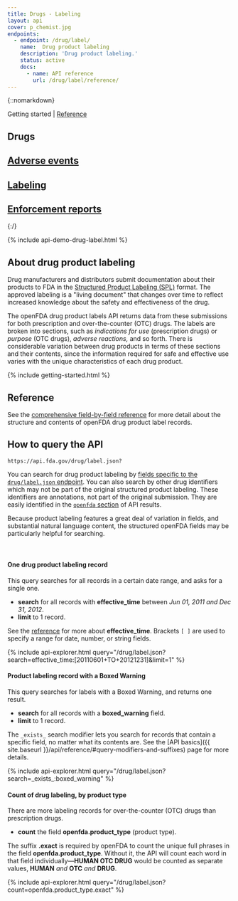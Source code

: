 ```yaml
---
title: Drugs - Labeling
layout: api
cover: p_chemist.jpg
endpoints:
  - endpoint: /drug/label/
    name:  Drug product labeling
    description: 'Drug product labeling.'
    status: active
    docs:
      - name: API reference
        url: /drug/label/reference/
---
```

{::nomarkdown}
<section class="content-heading api {% if page.cover %}cover{% endif %}" style="background-image:url('{{ site.baseurl }}/assets/img/{{ page.cover }}');">
  <div class="content-heading-text">
    <div class="content-heading-title">
      Getting started | <a href="{{ site.baseurl }}/drug/label/reference/">Reference</a>
    </div>
    <h1>Drugs</h1>
  </div>
</section>

<div class="row tabs">
  <div class="col-sm-4 tab"><h2><a href="{{ site.baseurl }}/drug/event/">Adverse events</a></h2></div>
  <div class="col-sm-4 tab selected"><h2><a href="#">Labeling</a></h2></div>
  <div class="col-sm-4 tab"><h2><a href="{{ site.baseurl }}/drug/enforcement/">Enforcement reports</a></h2></div>
</div>
{:/}

<section id="endpoint">

{% include api-demo-drug-label.html %}

## About drug product labeling

Drug manufacturers and distributors submit documentation about their products to FDA in the <a href="http://labels.fda.gov/">Structured Product Labeling (SPL)</a> format. The approved labeling is a &quot;living document&quot; that changes over time to reflect increased knowledge about the safety and effectiveness of the drug.

The openFDA drug product labels API returns data from these submissions for both prescription and over-the-counter (OTC) drugs. The labels are broken into sections, such as <em>indications for use</em> (prescription drugs) or <em>purpose</em> (OTC drugs), <em>adverse reactions,</em> and so forth. There is considerable variation between drug products in terms of these sections and their contents, since the information required for safe and effective use varies with the unique characteristics of each drug product.

{% include getting-started.html %}

## Reference

See the <a href="reference/">comprehensive field-by-field reference</a> for more detail about the structure and contents of openFDA drug product label records.

## How to query the API

    https://api.fda.gov/drug/label.json?

You can search for drug product labeling by <a href="reference/">fields specific to the `drug/label.json` endpoint</a>. You can also search by other drug identifiers which may not be part of the original structured product labeling. These identifiers are annotations, not part of the original submission. They are easily identified in the <a href="{{ site.baseurl }}/api/reference/#openfda-fields">`openfda` section</a> of API results.

Because product labeling features a great deal of variation in fields, and substantial natural language content, the structured openFDA fields may be particularly helpful for searching.

<div class="api-explorer" style="margin-top: 7ex">
<div class="query">
<h4 class="query-title">One drug product labeling record</h4>
<div class="query-description">This query searches for all records in a certain date range, and asks for a single one.

 - **search** for all records with **effective_time** between *Jun 01, 2011 and Dec 31, 2012*.
 - **limit** to 1 record.

See the [reference](reference/) for more about **effective_time**. Brackets `[ ]` are used to specify a range for date, number, or string fields.
</div>
</div>
<div class="explorer">
{% include api-explorer.html query="/drug/label.json?search=effective_time:[20110601+TO+20121231]&limit=1" %}
</div>
</div>

<div class="api-explorer">
<div class="query">
<h4 class="query-title">Product labeling record with a Boxed Warning</h4>
<div class="query-description">This query searches for labels with a Boxed Warning, and returns one result.

 - **search** for all records with a **boxed_warning** field.
 - **limit** to 1 record.

The `_exists_` search modifier lets you search for records that contain a specific field, no matter what its contents are. See the [API basics]({{ site.baseurl }}/api/reference/#query-modifiers-and-suffixes) page for more details.
</div>
</div>
<div class="explorer">
{% include api-explorer.html query="/drug/label.json?search=_exists_:boxed_warning" %}
</div>
</div>

<div class="api-explorer">
<div class="query">
<h4 class="query-title">Count of drug labeling, by product type</h4>
<div class="query-description">There are more labeling records for over-the-counter (OTC) drugs than prescription drugs. 

 - **count** the field **openfda.product_type** (product type).

The suffix **.exact** is required by openFDA to count the unique full phrases in the field **openfda.product_type**. Without it, the API will count each word in that field individually—**HUMAN OTC DRUG** would be counted as separate values, **HUMAN** *and* **OTC** *and* **DRUG**.
</div>
<!-- <svg class="chart"></svg> -->
</div>
<div class="explorer">
{% include api-explorer.html query="/drug/label.json?count=openfda.product_type.exact" %}
</div>
</div>

</section>